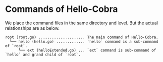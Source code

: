 # Commands of Hello-Cobra

We place the command files in the same directory and level. But the actual relationships are as below.

```text
root (root.go) ..................... The main command of Hello-Cobra.
  └── hello (hello.go) ............. `hello` command is a sub-command of `root`.
      └── ext (helloExtended.go) ... `ext` command is sub-command of `hello` and grand child of `root`.
```
